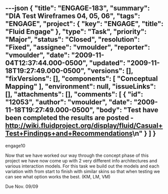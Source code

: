 ---json
{
  "title": "ENGAGE-183",
  "summary": "DIA Test Wireframes 04, 05, 06",
  "tags": "ENGAGE",
  "project": {
    "key": "ENGAGE",
    "title": "Fluid Engage"
  },
  "type": "Task",
  "priority": "Major",
  "status": "Closed",
  "resolution": "Fixed",
  "assignee": "vmoulder",
  "reporter": "vmoulder",
  "date": "2009-11-04T12:37:44.000-0500",
  "updated": "2009-11-18T19:27:49.000-0500",
  "versions": [],
  "fixVersions": [],
  "components": [
    "Conceptual Mapping"
  ],
  "environment": null,
  "issueLinks": [],
  "attachments": [],
  "comments": [
    {
      "id": "12053",
      "author": "vmoulder",
      "date": "2009-11-18T19:27:49.000-0500",
      "body": "Test have been completed the results are posted - <http://wiki.fluidproject.org/display/fluid/Casual+Test+Findings+and+Recommendations>\n"
    }
  ]
}
---
engage10

Now that we have worked our way through the concept phase of this project we have now come up with 2 very different info architectures and various interaction models.  For this task we build out the models and each variation with from start to finish with similar skins so that when testing we can see what option works the best.  (KM, LM, VM)

Due Nov. 09/09

        